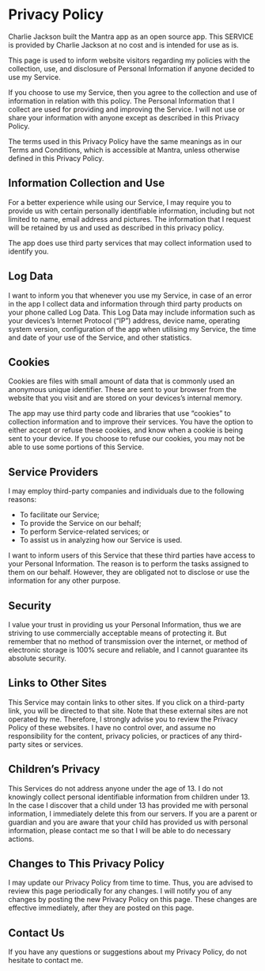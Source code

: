# Privacy Policy

Charlie Jackson built the Mantra app as an open source app. This SERVICE is provided by Charlie Jackson at no cost and is intended for use as is.

This page is used to inform website visitors regarding my policies with the collection, use, and disclosure of Personal Information if anyone decided to use my Service.

If you choose to use my Service, then you agree to the collection and use of information in relation with this policy. The Personal Information that I collect are used for providing and improving the Service. I will not use or share your information with anyone except as described in this Privacy Policy.

The terms used in this Privacy Policy have the same meanings as in our Terms and Conditions, which is accessible at Mantra, unless otherwise defined in this Privacy Policy.

## Information Collection and Use

For a better experience while using our Service, I may require you to provide us with certain personally identifiable information, including but not limited to name, email address and pictures. The information that I request will be retained by us and used as described in this privacy policy.

The app does use third party services that may collect information used to identify you.

## Log Data

I want to inform you that whenever you use my Service, in case of an error in the app I collect data and information through third party products on your phone called Log Data. This Log Data may include information such as your devices’s Internet Protocol (“IP”) address, device name, operating system version, configuration of the app when utilising my Service, the time and date of your use of the Service, and other statistics.

## Cookies

Cookies are files with small amount of data that is commonly used an anonymous unique identifier. These are sent to your browser from the website that you visit and are stored on your devices’s internal memory.

The app may use third party code and libraries that use “cookies” to collection information and to improve their services. You have the option to either accept or refuse these cookies, and know when a cookie is being sent to your device. If you choose to refuse our cookies, you may not be able to use some portions of this Service.

## Service Providers

I may employ third-party companies and individuals due to the following reasons:


- To facilitate our Service;
- To provide the Service on our behalf;
- To perform Service-related services; or
- To assist us in analyzing how our Service is used.

I want to inform users of this Service that these third parties have access to your Personal Information. The reason is to perform the tasks assigned to them on our behalf. However, they are obligated not to disclose or use the information for any other purpose.

## Security

I value your trust in providing us your Personal Information, thus we are striving to use commercially acceptable means of protecting it. But remember that no method of transmission over the internet, or method of electronic storage is 100% secure and reliable, and I cannot guarantee its absolute security.

## Links to Other Sites

This Service may contain links to other sites. If you click on a third-party link, you will be directed to that site. Note that these external sites are not operated by me. Therefore, I strongly advise you to review the Privacy Policy of these websites. I have no control over, and assume no responsibility for the content, privacy policies, or practices of any third-party sites or services.

## Children’s Privacy

This Services do not address anyone under the age of 13. I do not knowingly collect personal identifiable information from children under 13. In the case I discover that a child under 13 has provided me with personal information, I immediately delete this from our servers. If you are a parent or guardian and you are aware that your child has provided us with personal information, please contact me so that I will be able to do necessary actions.

## Changes to This Privacy Policy

I may update our Privacy Policy from time to time. Thus, you are advised to review this page periodically for any changes. I will notify you of any changes by posting the new Privacy Policy on this page. These changes are effective immediately, after they are posted on this page.

## Contact Us

If you have any questions or suggestions about my Privacy Policy, do not hesitate to contact me.
